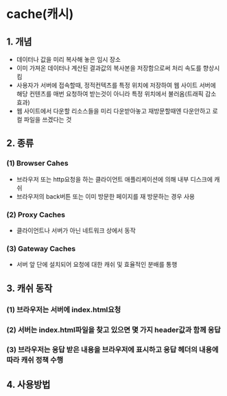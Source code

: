 # cache(캐시)
## 1. 개념
* 데이터나 값을 미리 복사해 놓은 임시 장소
* 이미 가져온 데이터나 계산된 결과값의 복사본을 저장함으로써 처리 속도를 향상시킴
* 사용자가 서버에 접속할때, 정적컨텍츠를 특정 위치에 저장하여 웹 사이트 서버에 해당 컨텐츠를 매번 요청하여 받는것이 아니라 특정 위치에서 불러옴(트래픽 감소 효과)
* 웹 사이트에서 다운할 리소스들을 미리 다운받아놓고 재방문할때엔 다운안하고 로컬 파일을 쓰겠다는 것

## 2. 종류
### (1) Browser Cahes
* 브라우저 또는 http요청을 하는 클라이언트 애플리케이션에 의해 내부 디스크에 캐쉬
* 브라우저의 back버튼 또는 이미 방문한 페이지를 재 방문하는 경우 사용

### (2) Proxy Caches
* 클라이언트나 서버가 아닌 네트워크 상에서 동작

### (3) Gateway Caches
* 서버 앞 단에 설치되어 요청에 대한 캐쉬 및 효율적인 분배를 통행

## 3. 캐쉬 동작
### (1) 브라우저는 서버에 index.html요청
### (2) 서버는 index.html파일을 찾고 있으면 몇 가지 header값과 함께 응답
### (3) 브라우저는 응답 받은 내용을 브라우저에 표시하고 응답 헤더의 내용에 따라 캐쉬 정책 수행

## 4. 사용방법

